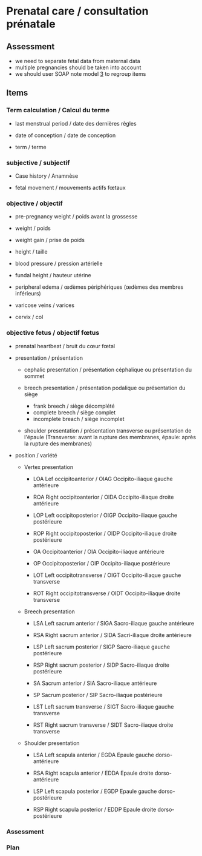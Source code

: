 # Prenatal care / consultation prénatale                                      
                                                                                
## Assessment                                                                 
* we need to separate fetal data from maternal data                             
* multiple pregnancies should be taken into account                             
* we should user SOAP note model [3] to regroup items                           
                                                                                
[3]: https://en.wikipedia.org/wiki/SOAP_note                                    
                                                                                
## Items                                                                      
                                                                                
### Term calculation / Calcul du terme                                          
                                                                                
* last menstrual period / date des dernières règles                         
                                                                                
* date of conception / date de conception                                   
                                                                                
* term / terme                                                              
                                                                                
                                                                                
### subjective / subjectif                                                      
                                                                                
* Case history / Anamnèse                                                   
                                                                                
* fetal movement / mouvements actifs fœtaux

### objective / objectif                                                        
                                                                                
* pre-pregnancy weight / poids avant la grossesse                           
                                                                                
* weight / poids                                                            
                                                                                
* weight gain / prise de poids                                              
                                                                                
* height / taille                                                           
                                                                                
* blood pressure / pression artérielle                                      
                                                                                
* fundal height / hauteur utérine                                           
                                                                                
* peripheral edema  / œdèmes périphériques (œdèmes des membres inférieurs)  
                                                                                
* varicose veins / varices                                                  
                                                                                
* cervix / col                                                              
                                                                                
### objective fetus / objectif fœtus                                            
                                                                                
  * prenatal heartbeat / bruit du cœur fœtal                                  
                                                                                
  * presentation / présentation                                               
                                                                                
    * cephalic presentation / présentation céphalique ou présentation du sommet
                                                                                
    * breech presentation / présentation podalique ou présentation du siège

        * frank breech / siège décomplété
        * complete breech / siège complet
        * incomplete breach / siège incomplet
     
    * shoulder presentation / présentation transverse ou présentation de l'épaule
(Transverse: avant la rupture des membranes, épaule: après la rupture des membranes)
  
  * position / variété

    * Vertex presentation
      
        * LOA Lef occipitoanterior / OIAG Occipito-iliaque gauche antérieure

        * ROA Right occipitoanterior / OIDA Occipito-iliaque droite antérieure 

        * LOP Left occipitoposterior / OIGP Occipito-iliaque gauche postérieure

        * ROP Right occipitoposterior / OIDP Occipito-iliaque droite postérieure

        * OA Occipitoanterior / OIA Occipito-iliaque antérieure

        * OP Occipitoposterior / OIP Occipito-iliaque postérieure

        * LOT Left occipitotransverse / OIGT Occipito-iliaque gauche transverse

        * ROT Right occipitotransverse / OIDT Occipito-iliaque droite transverse

    * Breech presentation

        * LSA Left sacrum anterior / SIGA Sacro-iliaque gauche antérieure

        * RSA Right sacrum anterior / SIDA Sacri-iliaque droite antérieure

        * LSP Left sacrum posterior / SIGP Sacro-iliaque gauche postérieure

        * RSP Right sacrum posterior / SIDP Sacro-iliaque droite postérieure

        * SA Sacrum anterior / SIA Sacro-iliaque antérieure

        * SP Sacrum posterior / SIP Sacro-iliaque postérieure

        * LST Left sacrum transverse / SIGT Sacro-iliaque gauche transverse

        * RST Right sacrum transverse / SIDT Sacro-iliaque droite transverse

    * Shoulder presentation

        * LSA Left scapula anterior / EGDA Epaule gauche dorso-antérieure

        * RSA Right scapula anterior / EDDA Epaule droite dorso-antérieure

        * LSP Left scapula posterior / EGDP Epaule gauche dorso-postérieure

        * RSP Right scapula posterior / EDDP Epaule droite dorso-postérieure


### Assessment                                                                  
                                                                                
### Plan
